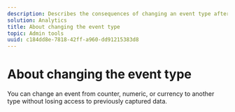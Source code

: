```yaml
---
description: Describes the consequences of changing an event type after data has been collected.
solution: Analytics
title: About changing the event type
topic: Admin tools
uuid: c184dd8e-7818-42ff-a960-dd91215383d8
---
```


# About changing the event type

You can change an event from counter, numeric, or currency to another type without losing access to previously captured data.
